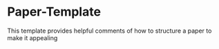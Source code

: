 # Paper-Template
This template provides helpful comments of how to structure a paper to make it appealing
